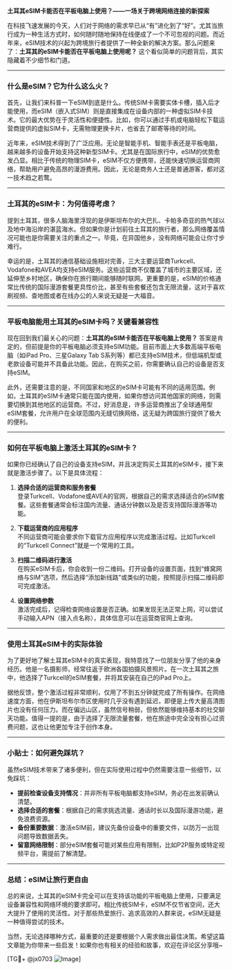 **土耳其eSIM卡能否在平板电脑上使用？——一场关于跨境网络连接的新探索**

在科技飞速发展的今天，人们对于网络的需求早已从“有”进化到了“好”。尤其当旅行成为一种生活方式时，如何随时随地保持在线便成了一个不可忽视的问题。而近年来，eSIM技术的兴起为跨境旅行者提供了一种全新的解决方案。那么问题来了：**土耳其的eSIM卡能否在平板电脑上使用呢？** 这个看似简单的问题背后，其实隐藏着不少细节和门道。

---

### **什么是eSIM？它为什么这么火？**

首先，让我们来科普一下eSIM到底是什么。传统SIM卡需要实体卡槽，插入后才能使用，而eSIM（嵌入式SIM）则是直接集成在设备内部的一种虚拟SIM卡技术。它的最大优势在于灵活性和便捷性。比如，你可以通过手机或电脑轻松下载运营商提供的虚拟SIM卡，无需物理更换卡片，也省去了邮寄等待的时间。

近年来，eSIM技术得到了广泛应用。无论是智能手机、智能手表还是平板电脑，越来越多的设备开始支持这种新型SIM卡。尤其是在国际旅行中，eSIM的优势愈发凸显。相比于传统的物理SIM卡，eSIM不仅方便携带，还能快速切换运营商网络，帮助用户避免高昂的漫游费用。因此，无论是商务人士还是普通游客，都对这一技术趋之若鹜。

---

### **土耳其的eSIM卡：为何值得考虑？**

提到土耳其，很多人脑海里浮现的是伊斯坦布尔的大巴扎、卡帕多奇亚的热气球以及地中海沿岸的湛蓝海水。但如果你是计划前往土耳其的旅行者，那么网络覆盖情况可能也是你需要关注的重点之一。毕竟，在异国他乡，没有网络可能会让你寸步难行。

幸运的是，土耳其的通信基础设施相对完善，三大主要运营商Turkcell、Vodafone和AVEA均支持eSIM服务。这些运营商不仅覆盖了城市的主要区域，还延伸至乡村地区，确保你在旅行期间能够随时联网。更重要的是，eSIM的价格通常比传统的国际漫游套餐更具性价比，甚至有些套餐还包含无限流量，这对于喜欢刷视频、查地图或者在线办公的人来说无疑是一大福音。

---

### **平板电脑能用土耳其的eSIM卡吗？关键看兼容性**

现在回到我们最关心的问题：**土耳其的eSIM卡能否在平板电脑上使用？** 答案是肯定的，但前提是你的平板电脑必须支持eSIM功能。目前市面上大多数高端平板电脑（如iPad Pro、三星Galaxy Tab S系列等）都已支持eSIM技术，但低端机型或老款设备可能并不具备此功能。因此，在购买之前，你需要确认自己的设备是否支持eSIM。

此外，还需要注意的是，不同国家和地区的eSIM卡可能有不同的适用范围。例如，土耳其的eSIM卡通常只能在国内使用，如果你想访问其他国家的网络，则需要切换到其他地区的运营商。不过，好消息是，许多运营商推出了全球通用型eSIM套餐，允许用户在全球范围内无缝切换网络，这无疑为跨国旅行提供了极大的便利。

---

### **如何在平板电脑上激活土耳其的eSIM卡？**

如果你已经确认了自己的设备支持eSIM，并且决定购买土耳其的eSIM卡，接下来就是激活步骤了。以下是具体流程：

1. **选择合适的运营商和服务套餐**  
   登录Turkcell、Vodafone或AVEA的官网，根据自己的需求选择适合的eSIM套餐。这些套餐通常会标注国内流量、通话分钟数以及是否支持国际漫游等功能。

2. **下载运营商的应用程序**  
   不同运营商可能会要求你下载官方应用程序以完成激活过程。比如Turkcell的“Turkcell Connect”就是一个常用的工具。

3. **扫描二维码进行激活**  
   在购买eSIM卡后，你会收到一份二维码。打开设备的设置页面，找到“蜂窝网络与SIM”选项，然后选择“添加新线路”或类似的功能，按照提示扫描二维码即可完成激活。

4. **设置网络参数**  
   激活完成后，记得检查网络设置是否正确。如果发现无法正常上网，可以尝试手动输入APN（接入点名称），具体信息可以在运营商官网上查询。

---

### **使用土耳其eSIM卡的实际体验**

为了更好地了解土耳其eSIM卡的真实表现，我特意找了一位朋友分享了他的亲身经历。他是一名摄影师，经常往返于欧洲各国拍摄风景照片。在一次土耳其之旅中，他选择了Turkcell的eSIM套餐，并将其安装在自己的iPad Pro上。

据他反馈，整个激活过程非常顺利，仅用了不到五分钟就完成了所有操作。在网络速度方面，他在伊斯坦布尔市区使用时几乎没有遇到延迟，即便是上传大量高清图片也没有任何压力。而在偏远山区，虽然信号稍弱，但依然能够维持基本的社交聊天功能。值得一提的是，由于选择了无限流量套餐，他在旅途中完全没有担心过资费问题，这也让他更加专注于创作本身。

---

### **小贴士：如何避免踩坑？**

虽然eSIM技术带来了诸多便利，但在实际使用过程中仍然需要注意一些细节，以免踩坑：

- **提前检查设备支持情况**：并非所有平板电脑都支持eSIM，务必在出发前确认清楚。
- **选择合适的套餐**：根据自己的需求挑选流量、通话时长以及国际漫游功能，避免浪费资源。
- **备份重要数据**：激活eSIM前，建议先备份设备中的重要文件，以防万一出现问题导致数据丢失。
- **留意网络限制**：部分eSIM套餐可能对某些应用有限制，比如P2P服务或特定视频平台，需提前了解清楚。

---

### **总结：eSIM让旅行更自由**

总的来说，土耳其的eSIM卡完全可以在支持该功能的平板电脑上使用，只要满足设备兼容性和网络环境的要求即可。相比传统SIM卡，eSIM不仅节省空间，还大大提升了使用的灵活性。对于那些热爱旅行、追求高效的人群来说，eSIM无疑是一种值得尝试的技术。

当然，无论选择哪种方式，最重要的还是要根据个人需求做出最佳决策。希望这篇文章能为你带来一些启发！如果你也有相关的经验和故事，欢迎在评论区分享哦~

[TG💪+ @jx0703 ![Image](https://github.com/user-attachments/assets/dbca1d08-cadb-493c-b0ec-ad6f7a83f270)]